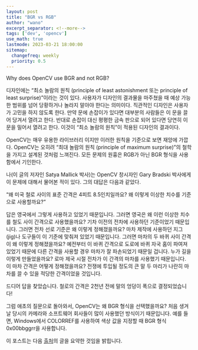 ```yaml
---
layout: post
title: "BGR vs RGB"
author: "wano"
excerpt_separator: <!--more-->
tags: ['dev', 'opencv']
use_math: true
lastmode: 2023-03-21 18:00:00
sitemap:
  changefreq: weekly
  priority: 0.5
---
```


Why does OpenCV use BGR and not RGB?<!--more-->

디자인에는 “최소 놀람의 원칙 (principle of least astonishment 또는 principle of least surprise)”이라는 것이 있다. 사용자가 디자인의 결과물을 마주쳤을 때 예상 가능한 범위를 넘어 당황하거나 놀라지 말아야 한다는 의미이다. 직관적인 디자인은 사용자가 고민을 하지 않도록 한다. 만약 문에 손잡이가 있다면 대부분의 사람들은 이 문을 끌어 당겨서 열려고 한다. 반대로 손잡이 대신 평평한 금속 판으로 되어 있다면 당연히 이 문을 밀어서 열려고 한다. 이것이 “최소 놀람의 원칙”이 적용된 디자인의 결과이다.

OpenCV는 매우 유용한 라이브러리 이지만 이러한 원칙을 기준으로 보면 재앙에 가깝다. OpenCV는 오히려 “최대 놀람의 원칙 (principle of maximum surprise)”의 철학을 가지고 설계된 것처럼 느껴진다. 모든 문제의 원흉은 RGB가 아닌 BGR 형식을 사용함에서 기인한다.

나(이 글의 저자인 Satya Mallick 박사)는 OpenCV 창시자인 Gary Bradski 박사에게 이 문제에 대해서 물어본 적이 있다. 그의 대답은 다음과 같았다.

“왜 미국 철로 사이의 표준 간격은 4피트 8.5인치일까요? 왜 이렇게 이상한 치수를 기준으로 사용할까요?”

답은 영국에서 그렇게 사용하고 있었기 때문입니다. 그러면 영국은 왜 이런 이상한 치수를 철도 사이 간격으로 사용했을까요? 기차 이전의 전차에 사용하던 기준이었기 때문입니다. 그러면 전차 선로 기준은 왜 이렇게 정해졌을까요? 마차 제작에 사용하던 지그(jig)나 도구들이 이 기준에 맞춰져 있었기 때문입니다. 그러면 마차의 두 바퀴 사이 간격이 왜 이렇게 정해졌을까요? 예전부터 이 바퀴 간격으로 도로에 바퀴 자국 홈이 파여져 있었기 때문에 다른 간격을 사용할 경우 마차가 잘 파손되었기 때문일 겁니다. 누가 길을 이렇게 만들었을까요? 로마 제국 시절 전차가 이 간격의 마차를 사용했기 때문입니다. 이 마차 간격은 어떻게 정해졌을까요? 전쟁에 투입될 정도의 큰 말 두 마리가 나란히 마차를 끌 수 있을 적당한 간격이었을 것입니다.

드디어 답을 찾았습니다. 철로의 간격은 2천년 전에 말의 엉덩이 폭으로 결정되었습니다!

그럼 애초의 질문으로 돌아와서, OpenCV는 왜 BGR 형식을 선택했을까요? 처음 생겨날 당시의 카메라와 소프트웨어 회사들이 많이 사용했던 방식이기 때문입니다. 예를 들면, Windows에서 COLORREF를 사용하여 색상 값을 지정할 때 BGR 형식 0x00bbggrr을 사용합니다.

이 포스트는 다음 [출처](https://www.learnopencv.com/why-does-opencv-use-bgr-color-format)의 글을 요약한 것임을 밝힙니다.
